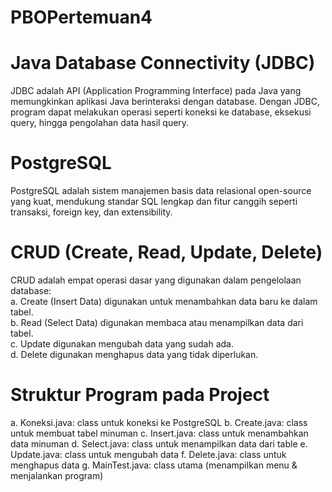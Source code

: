 # PBOPertemuan4
# Java Database Connectivity (JDBC)
JDBC adalah API (Application Programming Interface) pada Java yang memungkinkan aplikasi Java berinteraksi dengan database. Dengan JDBC, program dapat melakukan operasi seperti koneksi ke database, eksekusi query, hingga pengolahan data hasil query.
# PostgreSQL 
PostgreSQL adalah sistem manajemen basis data relasional open-source yang kuat, mendukung standar SQL lengkap dan fitur canggih seperti transaksi, foreign key, dan extensibility.
# CRUD (Create, Read, Update, Delete)
CRUD adalah empat operasi dasar yang digunakan dalam pengelolaan database:  
a.	Create (Insert Data) digunakan untuk menambahkan data baru ke dalam tabel.  
b.	Read (Select Data) digunakan membaca atau menampilkan data dari tabel.  
c.	Update digunakan  mengubah data yang sudah ada.  
d.	Delete digunakan menghapus data yang tidak diperlukan.  
# Struktur Program pada Project
a.	Koneksi.java: class untuk koneksi ke PostgreSQL
b.	Create.java: class untuk membuat tabel minuman 
c.	Insert.java: class untuk menambahkan data minuman
d.	Select.java: class untuk menampilkan data dari table
e.	Update.java: class untuk mengubah data
f.	Delete.java: class untuk menghapus data
g.	MainTest.java: class utama (menampilkan menu & menjalankan program)


